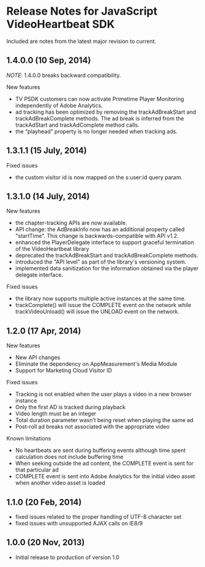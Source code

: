 # Release Notes for JavaScript VideoHeartbeat SDK


Included are notes from the latest major revision to current.

## 1.4.0.0 (10 Sep, 2014)

_NOTE_: 1.4.0.0 breaks backward compatibility.

New features
- TV PSDK customers can now activate Primetime Player Monitoring independently of Adobe Analytics.
- ad tracking has been optimized by removing the trackAdBreakStart and trackAdBreakComplete methods. The ad break is inferred from the trackAdStart and trackAdComplete method calls.
- the “playhead” property is no longer needed when tracking ads.

## 1.3.1.1 (15 July, 2014)

Fixed issues
- the custom visitor id is now mapped on the s:user:id query param.

## 1.3.1.0 (14 July, 2014)
 
New features
- the chapter-tracking APIs are now available.
- API change: the AdBreakInfo now has an additional property called "startTime". This change is backwards-compatible with API v1.2.
- enhanced the PlayerDelegate interface to support graceful termination of the VideoHeartbeat library
- deprecated the trackAdBreakStart and trackAdBreakComplete methods.
- introduced the "API level" as part of the library's versioning system.
- implemented data sanitization for the information obtained via the player delegate interface.
 
Fixed issues
- the library now supports multiple active instances at the same time.
- trackComplete() will issue the COMPLETE event on the network while trackVideoUnload() will issue the UNLOAD event on the network.

## 1.2.0 (17 Apr, 2014)

New features
- New API changes
- Eliminate the dependency on AppMeasurement's Media Module
- Support for Marketing Cloud Visitor ID

Fixed issues
- Tracking is not enabled when the user plays a video in a new browser instance
- Only the first AD is tracked during playback
- Video length must be an integer
- Total duration parameter wasn’t being reset when playing the same ad
- Post-roll ad breaks not associated with the appropriate video

Known limitations
- No heartbeats are sent during buffering events although time spent calculation does not include buffering time
- When seeking outside the ad content, the COMPLETE event is sent for that particular ad
- COMPLETE event is sent into Adobe Analytics for the initial video asset when another video asset is loaded

## 1.1.0 (20 Feb, 2014)

- fixed issues related to the proper handling of UTF-8 character set
- fixed issues with unsupported AJAX calls on IE8/9

## 1.0.0 (20 Nov, 2013)

- Initial release to production of version 1.0
